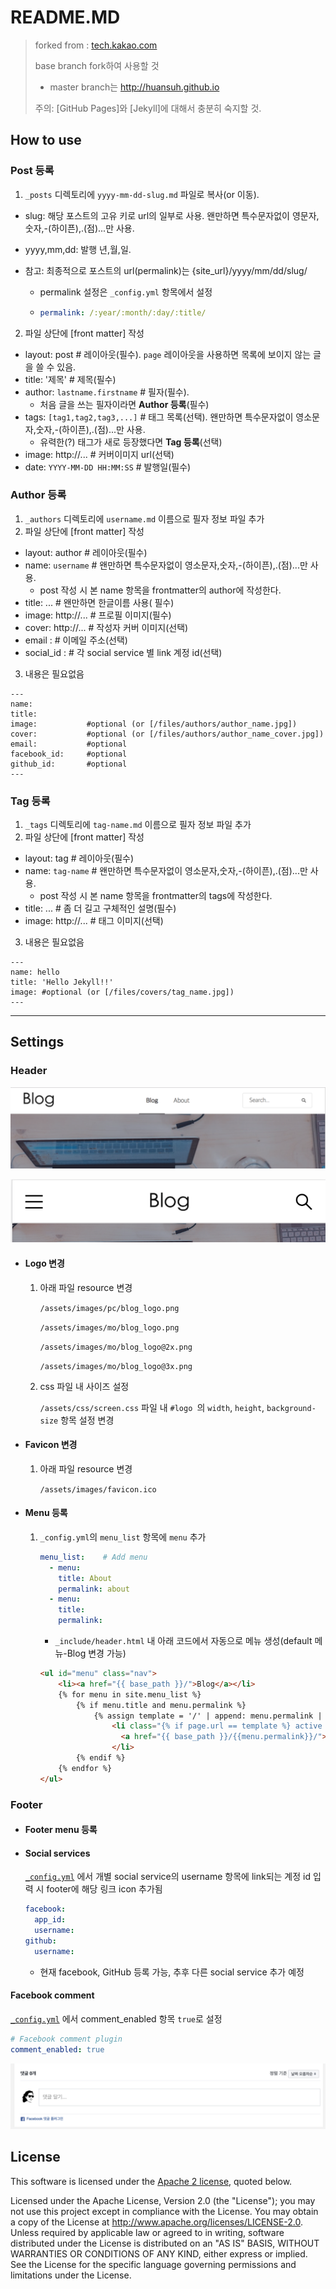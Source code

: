 # README.MD

> forked from : [tech.kakao.com](https://github.com/kakao/kakao.github.io)
>
> base branch fork하여 사용할 것
>
> * master branch는 <http://huansuh.github.io> 
>
> 주의: [GitHub Pages]와 [Jekyll]에 대해서 충분히 숙지할 것.





## How to use

### Post 등록

1. `_posts` 디렉토리에 `yyyy-mm-dd-slug.md` 파일로 복사(or 이동).
 - slug: 해당 포스트의 고유 키로 url의 일부로 사용. 왠만하면 특수문자없이 영문자,숫자,-(하이픈),.(점)...만 사용.

 - yyyy,mm,dd: 발행 년,월,일.

 - 참고: 최종적으로 포스트의 url(permalink)는 {site_url}/yyyy/mm/dd/slug/

   * permalink 설정은 `_config.yml` 항목에서 설정

   * ```yaml
     permalink: /:year/:month/:day/:title/
     ```
2. 파일 상단에 [front matter] 작성
 - layout: post # 레이아웃(필수). `page` 레이아웃을 사용하면 목록에 보이지 않는 글을 쓸 수 있음.
 - title: '제목' # 제목(필수)
 - author: `lastname.firstname` # 필자(필수).
   * 처음 글을 쓰는 필자이라면 **Author 등록**(필수)
 - tags: `[tag1,tag2,tag3,...]` # 태그 목록(선택). 왠만하면 특수문자없이 영소문자,숫자,-(하이픈),.(점)...만 사용.
    - 유력한(?) 태그가 새로 등장했다면 **Tag 등록**(선택)
 - image: http://... # 커버이미지 url(선택)
 - date: `YYYY-MM-DD HH:MM:SS` # 발행일(필수)


### Author 등록

1. `_authors` 디렉토리에 `username.md` 이름으로 필자 정보 파일 추가
2. 파일 상단에 [front matter] 작성
 - layout: author # 레이아웃(필수)
 - name: `username` # 왠만하면 특수문자없이 영소문자,숫자,-(하이픈),.(점)...만 사용.
    - post 작성 시 본 name 항목을 frontmatter의 author에 작성한다.
 - title: ... # 왠만하면 한글이름 사용( 필수)
 - image: http://... # 프로필 이미지(필수)
 - cover: http://... # 작성자 커버 이미지(선택)
 - email : # 이메일 주소(선택)
 - social_id : # 각 social service 별 link 계정 id(선택)
3. 내용은 필요없음

```
---
name: 
title: 		     
image: 		     #optional (or [/files/authors/author_name.jpg])
cover: 		     #optional (or [/files/authors/author_name_cover.jpg])
email: 		     #optional
facebook_id:	 #optional
github_id:     	 #optional
---
```



### Tag 등록

1. `_tags` 디렉토리에 `tag-name.md` 이름으로 필자 정보 파일 추가
2. 파일 상단에 [front matter] 작성

* layout: tag # 레이아웃(필수)
* name: `tag-name` # 왠만하면 특수문자없이 영소문자,숫자,-(하이픈),.(점)...만 사용.
  * post 작성 시 본 name 항목을 frontmatter의 tags에 작성한다.
* title: ... # 좀 더 길고 구체적인 설명(필수)
* image: http://... # 태그 이미지(선택)

3. 내용은 필요없음

```
---
name: hello
title: 'Hello Jekyll!!'
image: #optional (or [/files/covers/tag_name.jpg])
---
```







---



## Settings

### Header

![readme_header_mo](/files/readme/readme_header.png)

![readme_header_mo](/files/readme/readme_header_mo.png)



* #### Logo 변경

  1. 아래 파일 resource 변경

     `/assets/images/pc/blog_logo.png`

     `/assets/images/mo/blog_logo.png`

     `/assets/images/mo/blog_logo@2x.png`

     `/assets/images/mo/blog_logo@3x.png`

  2. css 파일 내 사이즈 설정

     `/assets/css/screen.css` 파일 내 `#logo `의 `width`, `height`, `background-size` 항목 설정 변경

     

* #### Favicon 변경

  1. 아래 파일 resource 변경

     `/assets/images/favicon.ico`

     

* #### Menu 등록

  1. `_config.yml`의 `menu_list` 항목에 `menu` 추가

     ```yaml
     menu_list:    # Add menu
       - menu:
         title: About
         permalink: about
       - menu:
         title: 
         permalink: 
     ```

     * `_include/header.html` 내 아래 코드에서 자동으로 메뉴 생성(default 메뉴-Blog 변경 가능)

     ```html
     <ul id="menu" class="nav">
         <li><a href="{{ base_path }}/">Blog</a></li>
         {% for menu in site.menu_list %}
             {% if menu.title and menu.permalink %}
                 {% assign template = '/' | append: menu.permalink | append: '/' %}
                     <li class="{% if page.url == template %} active {% endif %}">
                       <a href="{{ base_path }}/{{menu.permalink}}/">{{menu.title}}</a>
                     </li>
             {% endif %}
         {% endfor %}
     </ul>
     ```



### Footer

* #### Footer menu 등록

  

* #### Social services

  [`_config.yml`](./_config.yml) 에서 개별 social service의 username 항목에 link되는 계정 id 입력 시 footer에 해당 링크 icon 추가됨

  ```yaml
  facebook:
    app_id:
    username:
  github:
    username:
  ```

  - 현재 facebook, GitHub 등록 가능, 추후 다른 social service 추가 예정



#### Facebook comment

[`_config.yml`](./_config.yml)  에서 comment_enabled 항목 `true`로 설정

```yaml
# Facebook comment plugin
comment_enabled: true
```

![readme_fbcomment](/files/readme/readme_fbcomment.png)









## License

This software is licensed under the [Apache 2 license](LICENSE.txt), quoted below. 

Licensed under the Apache License, Version 2.0 (the "License"); you may not use this project except in compliance with the License. You may obtain a copy of the License at http://www.apache.org/licenses/LICENSE-2.0. Unless required by applicable law or agreed to in writing, software distributed under the License is distributed on an "AS IS" BASIS, WITHOUT WARRANTIES OR CONDITIONS OF ANY KIND, either express or implied. See the License for the specific language governing permissions and limitations under the License.